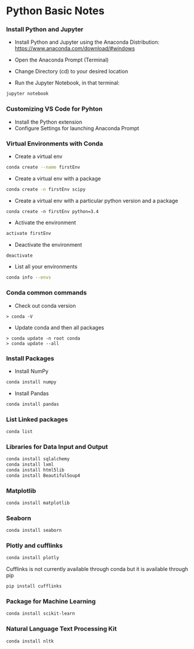 # Python Basic Notes

### Install Python and Jupyter 
*  Install Python and Jupyter using the Anaconda Distribution: https://www.anaconda.com/download/#windows

* Open the Anaconda Prompt (Terminal)
* Change Directory (cd) to your desired location
* Run the Jupyter Notebook, in that terminal: 
```bash
jupyter notebook
```

### Customizing VS Code for Pyhton
* Install the Python extension
* Configure Settings for launching Anaconda Prompt

### Virtual Environments with Conda
* Create a virtual env
```bash
conda create --name firstEnv
```
* Create a virtual env with a package
```bash
conda create -n firstEnv scipy
```

* Create a virtual env with a particular python version and a package
```
conda create -n firstEnv python=3.4
```

* Activate the environment
```bash
activate firstEnv
```

* Deactivate the environment
```bash
deactivate
```

* List all your environments
```bash
conda info --envs
```

### Conda common commands
* Check out conda version
```
> conda -V
```

* Update conda and then all packages
```
> conda update -n root conda
> conda update --all
```



### Install Packages
* Install NumPy
```bash
conda install numpy
```

* Install Pandas
```bash
conda install pandas
```

### List Linked packages
```bash
conda list
```


### Libraries for Data Input and Output
```bash
conda install sqlalchemy
conda install lxml
conda install html5lib
conda install BeautifulSoup4
```


### Matplotlib
```bash
conda install matplotlib
```

### Seaborn
```bash
conda install seaborn
```

### Plotly and cufflinks
```bash
conda install plotly
```

Cufflinks is not currently available through conda but it is available through pip
```bash
pip install cufflinks
```


### Package for Machine Learning
```bash
conda install scikit-learn
```

### Natural Language Text Processing Kit
```bash
conda install nltk
```